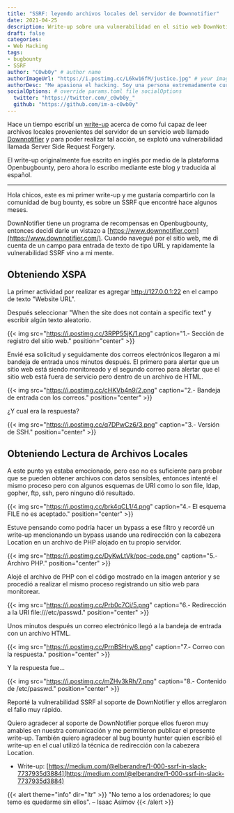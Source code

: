 ```yaml
---
title: "SSRF: leyendo archivos locales del servidor de Downnotifier"
date: 2021-04-25
description: Write-up sobre una vulnerabilidad en el sitio web DownNotifier
draft: false
categories:
- Web Hacking
tags:
- bugbounty
- SSRF
author: "C0wb0y" # author name
authorImageUrl: "https://i.postimg.cc/L6kw16fM/justice.jpg" # your image url. We use `authorImageUrl` first. If not set, we use `authorImage`.
authorDesc: "Me apasiona el hacking. Soy una persona extremadamente curiosa. Leer libros, ver películas y series son solo algunos de tantos hobbies que tengo." # author description
socialOptions: # override params.toml file socialOptions
  twitter: "https://twitter.com/_c0wb0y_"
  github: "https://github.com/im-a-c0wb0y"
---
```


Hace un tiempo escribí un [write-up](https://www.openbugbounty.org/blog/leonmugen/ssrf-reading-local-files-from-downnotifier-server/) acerca de como fui capaz de leer archivos locales provenientes del servidor de un servicio web llamado [Downnotifier](https://www.downnotifier.com/) y para poder realizar tal acción, se explotó una vulnerabilidad llamada Server Side Request Forgery.

El write-up originalmente fue escrito en inglés por medio de la plataforma Openbugbounty, pero ahora lo escribo mediante este blog y traducida al español.
<!--more-->
---

Hola chicos, este es mi primer write-up y me gustaría compartirlo con la comunidad de bug bounty, es sobre un SSRF que encontré hace algunos meses.

DownNotifier tiene un programa de recompensas en Openbugbounty, entonces decidí darle un vistazo a [https://www.downnotifier.com](https://www.downnotifier.com/). Cuando navegué por el sitio web, me di cuenta de un campo para entrada de texto de tipo URL y rapidamente la vulnerabilidad SSRF vino a mi mente.

## Obteniendo XSPA

La primer actividad por realizar es agregar http://127.0.0.1:22 en el campo de texto "Website URL".

Después seleccionar "When the site does not contain a specific text" y escribir algún texto aleatorio.

{{< img src="https://i.postimg.cc/3RPP55jK/1.png" caption="1.- Sección de registro del sitio web." position="center" >}}

Envié esa solicitud y seguidamente dos correos electrónicos llegaron a mi bandeja de entrada unos minutos después. El primero para alertar que un sitio web está siendo monitoreado y el segundo correo para alertar que el sitio web está fuera de servicio pero dentro de un archivo de HTML.

{{< img src="https://i.postimg.cc/cHKVb4n9/2.png" caption="2.- Bandeja de entrada con los correos." position="center" >}}

¿Y cual era la respuesta?

{{< img src="https://i.postimg.cc/q7DPwCz6/3.png" caption="3.- Versión de SSH." position="center" >}}

## Obteniendo Lectura de Archivos Locales

A este punto ya estaba emocionado, pero eso no es suficiente para probar que se pueden obtener archivos con datos sensibles, entonces intenté el mismo proceso pero con algunos esquemas de URI como lo son file, ldap, gopher, ftp, ssh, pero ninguno dió resultado.

{{< img src="https://i.postimg.cc/brk4qCL1/4.png" caption="4.- El esquema FILE no es aceptado." position="center" >}}

Estuve pensando como podría hacer un bypass a ese filtro y recordé un write-up mencionando un bypass usando una redirección con la cabezera Location en un archivo de PHP alojado en tu propio servidor.

{{< img src="https://i.postimg.cc/DyKwLtVk/poc-code.png" caption="5.- Archivo PHP." position="center" >}}

Alojé el archivo de PHP con el código mostrado en la imagen anterior y se procedió a realizar el mismo proceso registrando un sitio web para monitorear.

{{< img src="https://i.postimg.cc/Prb0c7Cj/5.png" caption="6.- Redirección a la URI  file:///etc/passwd." position="center" >}}

Unos minutos después un correo electrónico llegó a la bandeja de entrada con un archivo HTML.

{{< img src="https://i.postimg.cc/PrnBSHry/6.png" caption="7.- Correo con la respuesta." position="center" >}}

Y la respuesta fue...

{{< img src="https://i.postimg.cc/mZHv3kRh/7.png" caption="8.- Contenido de /etc/passwd." position="center" >}}

Reporté la vulnerabilidad SSRF al soporte de DownNotifier y ellos arreglaron el fallo muy rápido.

Quiero agradecer al soporte de DownNotifier porque ellos fueron muy amables en nuestra comunicación y me permitieron publicar el presente write-up. También quiero agradecer al bug bounty hunter quien escribió el write-up en el cual utilizó la técnica de redirección con la cabezera Location.

- Write-up: [https://medium.com/@elberandre/1-000-ssrf-in-slack-7737935d3884](https://medium.com/@elberandre/1-000-ssrf-in-slack-7737935d3884)

{{< alert theme="info" dir="ltr" >}}
"No temo a los ordenadores; lo que temo es quedarme sin ellos". – Isaac Asimov
{{< /alert >}}